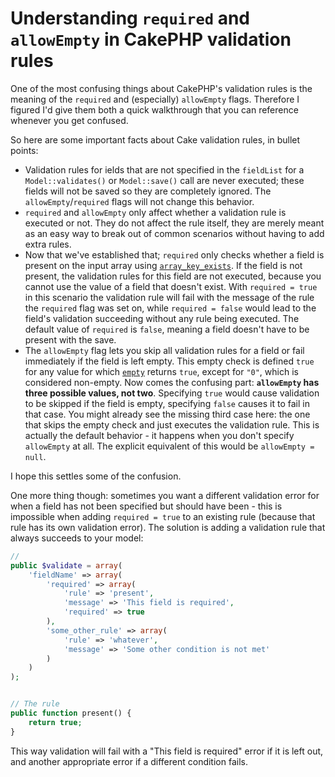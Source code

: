 # Understanding `required` and `allowEmpty` in CakePHP validation rules
One of the most confusing things about CakePHP's validation rules is the meaning of the `required` and (especially)
`allowEmpty` flags. Therefore I figured I'd give them both a quick walkthrough that you can reference whenever
you get confused.

So here are some important facts about Cake validation rules, in bullet points:

- Validation rules for ields that are not specified in the `fieldList` for a `Model::validates()` or `Model::save()`
  call are never executed; these fields will not be saved so they are completely ignored. The
  `allowEmpty`/`required` flags will not change this behavior.
- `required` and `allowEmpty` only affect whether a validation rule is executed or not. 
  They do not affect the rule itself, they are merely meant as an easy way to break out of common scenarios without
  having to add extra rules.
- Now that we've established that; `required` only checks whether a field is present on the input array using
  [`array_key_exists`](http://www.php.net/array_key_exists). If the field is not present, the validation
  rules for this field are not executed, because you cannot use the value of a field that doesn't exist. 
  With `required = true` in this scenario the validation rule will fail
  with the message of the rule the `required` flag was set on, while `required = false` would lead to the field's
  validation succeeding without any rule being executed. The default value of `required` is `false`, meaning a field
  doesn't have to be present with the save.
- The `allowEmpty` flag lets you skip all validation rules for a field or fail immediately if the field is left empty.
  This empty check is defined `true` for any value for which [`empty`](http://www.php.net/empty) returns `true`,
  except for `"0"`, which is considered non-empty. Now comes the confusing part: **`allowEmpty` has three possible
  values, not two**. Specifying `true` would cause validation to be skipped if the field is empty, specifying `false`
  causes it to fail in that case. You might already see the missing third case here: the one that skips the empty
  check and just executes the validation rule. This is actually the default behavior - it happens when you don't
  specify `allowEmpty` at all. The explicit equivalent of this would be `allowEmpty = null`.

I hope this settles some of the confusion.

One more thing though: sometimes you want a different validation error for when a field has not been specified
but should have been - this is impossible when adding `required = true` to an existing rule (because that rule
has its own validation error). The solution is adding a validation rule that always succeeds to your model:

~~~~ php
// 
public $validate = array(
	'fieldName' => array(
		'required' => array(
			'rule' => 'present',
			'message' => 'This field is required',
			'required' => true
		),
		'some_other_rule' => array(
			'rule' => 'whatever',
			'message' => 'Some other condition is not met'
		)
	)
);


// The rule
public function present() {
	return true;
}
~~~~

This way validation will fail with a "This field is required" error if it is left out, and another appropriate
error if a different condition fails.